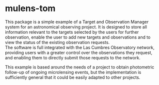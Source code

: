 # mulens-tom

This package is a simple example of a Target and Observation Manager system for an astronomical observing project.  It is designed to store all information relevant to the targets selected by the users for further observation, enable the user to add new targets and observations and to view the status of the existing observation requests.  
The software is full integrated with the Las Cumbres Observatory network, providing users with a greater control over the observations they request, and enabling them to directly submit those requests to the network.  

This example is based around the needs of a project to obtain photometric follow-up of ongoing microlensing events, but the implementation is sufficiently general that it could be easily adapted to other projects.  